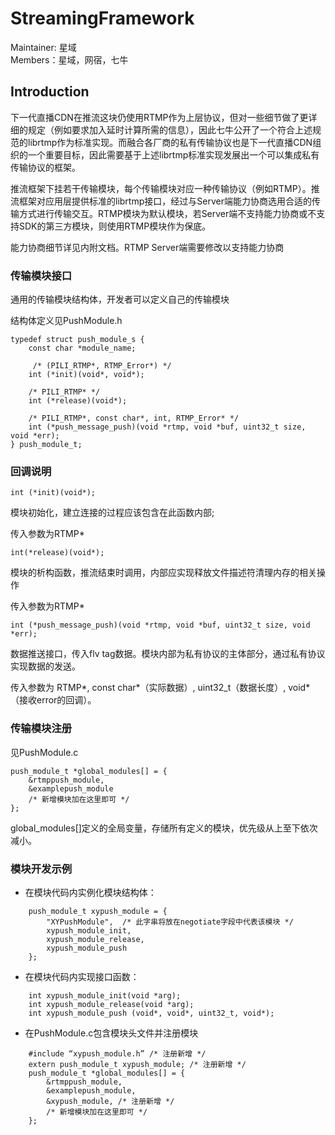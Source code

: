 # StreamingFramework

Maintainer: 星域   
Members：星域，网宿，七牛   

## Introduction

下一代直播CDN在推流这块仍使用RTMP作为上层协议，但对一些细节做了更详细的规定（例如要求加入延时计算所需的信息），因此七牛公开了一个符合上述规范的librtmp作为标准实现。而融合各厂商的私有传输协议也是下一代直播CDN组织的一个重要目标，因此需要基于上述librtmp标准实现发展出一个可以集成私有传输协议的框架。

推流框架下挂若干传输模块，每个传输模块对应一种传输协议（例如RTMP）。推流框架对应用层提供标准的librtmp接口，经过与Server端能力协商选用合适的传输方式进行传输交互。RTMP模块为默认模块，若Server端不支持能力协商或不支持SDK的第三方模块，则使用RTMP模块作为保底。

能力协商细节详见内附文档。RTMP Server端需要修改以支持能力协商

### 传输模块接口
通用的传输模块结构体，开发者可以定义自己的传输模块

结构体定义见PushModule.h

    typedef struct push_module_s {
        const char *module_name;
        
         /* (PILI_RTMP*, RTMP_Error*) */
        int (*init)(void*, void*);
        
        /* PILI_RTMP* */
        int (*release)(void*);
       
        /* PILI_RTMP*, const char*, int, RTMP_Error* */
        int (*push_message_push)(void *rtmp, void *buf, uint32_t size, void *err);        
    } push_module_t;

### 回调说明
    int (*init)(void*);

模块初始化，建立连接的过程应该包含在此函数内部;

传入参数为RTMP*

    int(*release)(void*);

模块的析构函数，推流结束时调用，内部应实现释放文件描述符清理内存的相关操作

传入参数为RTMP*
    
    int (*push_message_push)(void *rtmp, void *buf, uint32_t size, void *err);
数据推送接口，传入flv tag数据。模块内部为私有协议的主体部分，通过私有协议实现数据的发送。

传入参数为 RTMP*, const char*（实际数据）, uint32_t（数据长度）, void*（接收error的回调）。

### 传输模块注册
见PushModule.c

    push_module_t *global_modules[] = {
        &rtmppush_module,
        &examplepush_module
        /* 新增模块加在这里即可 */
    };

global_modules[]定义的全局变量，存储所有定义的模块，优先级从上至下依次减小。

### 模块开发示例
* 在模块代码内实例化模块结构体：

```
    push_module_t xypush_module = {
        "XYPushModule",  /* 此字串将放在negotiate字段中代表该模块 */
        xypush_module_init,
        xypush_module_release,
        xypush_module_push
    };
```

* 在模块代码内实现接口函数：

```
    int xypush_module_init(void *arg);
    int xypush_module_release(void *arg);
    int xypush_module_push (void*, void*, uint32_t, void*);
```

* 在PushModule.c包含模块头文件并注册模块

```
    #include “xypush_module.h” /* 注册新增 */
    extern push_module_t xypush_module; /* 注册新增 */
    push_module_t *global_modules[] = {
        &rtmppush_module,
        &examplepush_module,
        &xypush_module, /* 注册新增 */
        /* 新增模块加在这里即可 */
    };
```
